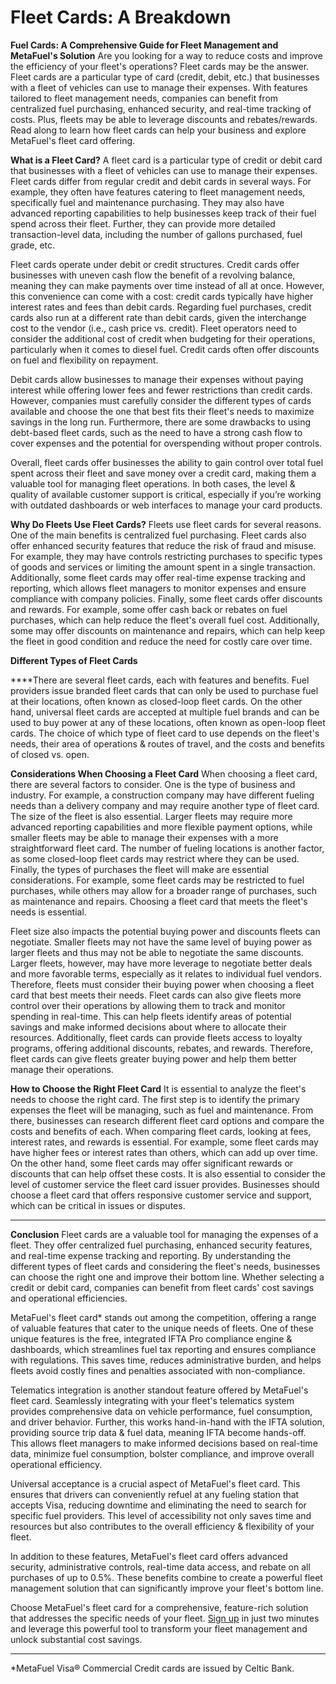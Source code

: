 # Fleet Cards: A Breakdown

**Fuel Cards: A Comprehensive Guide for Fleet Management and MetaFuel's Solution**
Are you looking for a way to reduce costs and improve the efficiency of your fleet's operations? Fleet cards may be the answer. Fleet cards are a particular type of card (credit, debit, etc.) that businesses with a fleet of vehicles can use to manage their expenses. With features tailored to fleet management needs, companies can benefit from centralized fuel purchasing, enhanced security, and real-time tracking of costs. Plus, fleets may be able to leverage discounts and rebates/rewards. Read along to learn how fleet cards can help your business and explore MetaFuel's fleet card offering.

**What is a Fleet Card?**
A fleet card is a particular type of credit or debit card that businesses with a fleet of vehicles can use to manage their expenses. Fleet cards differ from regular credit and debit cards in several ways. For example, they often have features catering to fleet management needs, specifically fuel and maintenance purchasing. They may also have advanced reporting capabilities to help businesses keep track of their fuel spend across their fleet. Further, they can provide more detailed transaction-level data, including the number of gallons purchased, fuel grade, etc. 

Fleet cards operate under debit or credit structures. Credit cards offer businesses with uneven cash flow the benefit of a revolving balance, meaning they can make payments over time instead of all at once. However, this convenience can come with a cost: credit cards typically have higher interest rates and fees than debit cards. Regarding fuel purchases, credit cards also run at a different rate than debit cards, given the interchange cost to the vendor (i.e., cash price vs. credit). Fleet operators need to consider the additional cost of credit when budgeting for their operations, particularly when it comes to diesel fuel. Credit cards often offer discounts on fuel and flexibility on repayment. 

Debit cards allow businesses to manage their expenses without paying interest while offering lower fees and fewer restrictions than credit cards. However, companies must carefully consider the different types of cards available and choose the one that best fits their fleet's needs to maximize savings in the long run. Furthermore, there are some drawbacks to using debt-based fleet cards, such as the need to have a strong cash flow to cover expenses and the potential for overspending without proper controls.

Overall, fleet cards offer businesses the ability to gain control over total fuel spent across their fleet and save money over a credit card, making them a valuable tool for managing fleet operations. In both cases, the level & quality of available customer support is critical, especially if you’re working with outdated dashboards or web interfaces to manage your card products.

**Why Do Fleets Use Fleet Cards?**
Fleets use fleet cards for several reasons. One of the main benefits is centralized fuel purchasing. 
Fleet cards also offer enhanced security features that reduce the risk of fraud and misuse. For example, they may have controls restricting purchases to specific types of goods and services or limiting the amount spent in a single transaction. Additionally, some fleet cards may offer real-time expense tracking and reporting, which allows fleet managers to monitor expenses and ensure compliance with company policies.
Finally, some fleet cards offer discounts and rewards. For example, some offer cash back or rebates on fuel purchases, which can help reduce the fleet's overall fuel cost. Additionally, some may offer discounts on maintenance and repairs, which can help keep the fleet in good condition and reduce the need for costly care over time.

**Different Types of Fleet Cards**

****There are several fleet cards, each with features and benefits. Fuel providers issue branded fleet cards that can only be used to purchase fuel at their locations, often known as closed-loop fleet cards. On the other hand, universal fleet cards are accepted at multiple fuel brands and can be used to buy power at any of these locations, often known as open-loop fleet cards. The choice of which type of fleet card to use depends on the fleet's needs, their area of operations & routes of travel, and the costs and benefits of closed vs. open.

**Considerations When Choosing a Fleet Card**
When choosing a fleet card, there are several factors to consider. One is the type of business and industry. For example, a construction company may have different fueling needs than a delivery company and may require another type of fleet card. The size of the fleet is also essential. Larger fleets may require more advanced reporting capabilities and more flexible payment options, while smaller fleets may be able to manage their expenses with a more straightforward fleet card. The number of fueling locations is another factor, as some closed-loop fleet cards may restrict where they can be used. Finally, the types of purchases the fleet will make are essential considerations. For example, some fleet cards may be restricted to fuel purchases, while others may allow for a broader range of purchases, such as maintenance and repairs. Choosing a fleet card that meets the fleet's needs is essential.

Fleet size also impacts the potential buying power and discounts fleets can negotiate. Smaller fleets may not have the same level of buying power as larger fleets and thus may not be able to negotiate the same discounts. Larger fleets, however, may have more leverage to negotiate better deals and more favorable terms, especially as it relates to individual fuel vendors. Therefore, fleets must consider their buying power when choosing a fleet card that best meets their needs. Fleet cards can also give fleets more control over their operations by allowing them to track and monitor spending in real-time. This can help fleets identify areas of potential savings and make informed decisions about where to allocate their resources. Additionally, fleet cards can provide fleets access to loyalty programs, offering additional discounts, rebates, and rewards. Therefore, fleet cards can give fleets greater buying power and help them better manage their operations.

**How to Choose the Right Fleet Card**
It is essential to analyze the fleet's needs to choose the right card. The first step is to identify the primary expenses the fleet will be managing, such as fuel and maintenance. From there, businesses can research different fleet card options and compare the costs and benefits of each.
When comparing fleet cards, looking at fees, interest rates, and rewards is essential. For example, some fleet cards may have higher fees or interest rates than others, which can add up over time. On the other hand, some fleet cards may offer significant rewards or discounts that can help offset these costs. It is also essential to consider the level of customer service the fleet card issuer provides. Businesses should choose a fleet card that offers responsive customer service and support, which can be critical in issues or disputes.
****

**Conclusion**
Fleet cards are a valuable tool for managing the expenses of a fleet. They offer centralized fuel purchasing, enhanced security features, and real-time expense tracking and reporting. By understanding the different types of fleet cards and considering the fleet's needs, businesses can choose the right one and improve their bottom line. Whether selecting a credit or debit card, companies can benefit from fleet cards' cost savings and operational efficiencies.

MetaFuel's fleet card* stands out among the competition, offering a range of valuable features that cater to the unique needs of fleets. One of these unique features is the free, integrated IFTA Pro compliance engine & dashboards, which streamlines fuel tax reporting and ensures compliance with regulations. This saves time, reduces administrative burden, and helps fleets avoid costly fines and penalties associated with non-compliance.

Telematics integration is another standout feature offered by MetaFuel's fleet card. Seamlessly integrating with your fleet's telematics system provides comprehensive data on vehicle performance, fuel consumption, and driver behavior. Further, this works hand-in-hand with the IFTA solution, providing source trip data & fuel data, meaning IFTA become hands-off. This allows fleet managers to make informed decisions based on real-time data, minimize fuel consumption, bolster compliance, and improve overall operational efficiency.

Universal acceptance is a crucial aspect of MetaFuel's fleet card. This ensures that drivers can conveniently refuel at any fueling station that accepts Visa, reducing downtime and eliminating the need to search for specific fuel providers. This level of accessibility not only saves time and resources but also contributes to the overall efficiency & flexibility of your fleet.

In addition to these features, MetaFuel's fleet card offers advanced security, administrative controls, real-time data access, and rebate on all purchases of up to 0.5%. These benefits combine to create a powerful fleet management solution that can significantly improve your fleet's bottom line.

Choose MetaFuel's fleet card for a comprehensive, feature-rich solution that addresses the specific needs of your fleet. [Sign up](https://getmetafuel.com/#:~:text=it%20matters%20most.-,Pricing,-Flexible%20%26%20Transparent) in just two minutes and leverage this powerful tool to transform your fleet management and unlock substantial cost savings.

---

*MetaFuel Visa® Commercial Credit cards are issued by Celtic Bank.
